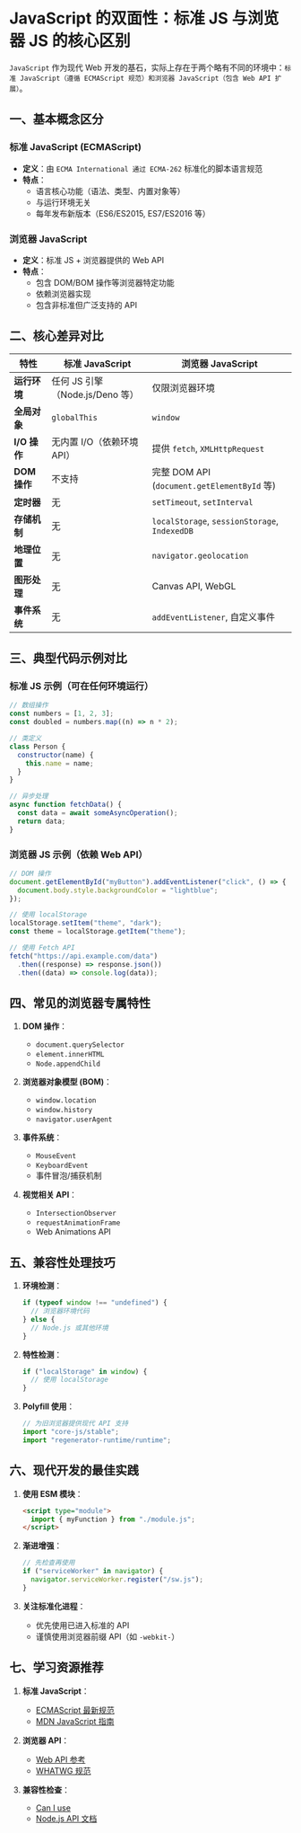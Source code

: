# JavaScript 的双面性：标准 JS 与浏览器 JS 的核心区别

`JavaScript` 作为现代 Web 开发的基石，实际上存在于两个略有不同的环境中：`标准 JavaScript（遵循 ECMAScript 规范）和浏览器 JavaScript（包含 Web API 扩展）`。

## 一、基本概念区分

### 标准 JavaScript (ECMAScript)

- **定义**：由 `ECMA International 通过 ECMA-262` 标准化的脚本语言规范
- **特点**：
  - 语言核心功能（语法、类型、内置对象等）
  - 与运行环境无关
  - 每年发布新版本（ES6/ES2015, ES7/ES2016 等）

### 浏览器 JavaScript

- **定义**：标准 JS + 浏览器提供的 Web API
- **特点**：
  - 包含 DOM/BOM 操作等浏览器特定功能
  - 依赖浏览器实现
  - 包含非标准但广泛支持的 API

## 二、核心差异对比

| 特性         | 标准 JavaScript                 | 浏览器 JavaScript                             |
| ------------ | ------------------------------- | --------------------------------------------- |
| **运行环境** | 任何 JS 引擎（Node.js/Deno 等） | 仅限浏览器环境                                |
| **全局对象** | `globalThis`                    | `window`                                      |
| **I/O 操作** | 无内置 I/O（依赖环境 API）      | 提供 `fetch`, `XMLHttpRequest`                |
| **DOM 操作** | 不支持                          | 完整 DOM API (`document.getElementById` 等)   |
| **定时器**   | 无                              | `setTimeout`, `setInterval`                   |
| **存储机制** | 无                              | `localStorage`, `sessionStorage`, `IndexedDB` |
| **地理位置** | 无                              | `navigator.geolocation`                       |
| **图形处理** | 无                              | Canvas API, WebGL                             |
| **事件系统** | 无                              | `addEventListener`, 自定义事件                |

## 三、典型代码示例对比

### 标准 JS 示例（可在任何环境运行）

```javascript
// 数组操作
const numbers = [1, 2, 3];
const doubled = numbers.map((n) => n * 2);

// 类定义
class Person {
  constructor(name) {
    this.name = name;
  }
}

// 异步处理
async function fetchData() {
  const data = await someAsyncOperation();
  return data;
}
```

### 浏览器 JS 示例（依赖 Web API）

```javascript
// DOM 操作
document.getElementById("myButton").addEventListener("click", () => {
  document.body.style.backgroundColor = "lightblue";
});

// 使用 localStorage
localStorage.setItem("theme", "dark");
const theme = localStorage.getItem("theme");

// 使用 Fetch API
fetch("https://api.example.com/data")
  .then((response) => response.json())
  .then((data) => console.log(data));
```

## 四、常见的浏览器专属特性

1. **DOM 操作**：

   - `document.querySelector`
   - `element.innerHTML`
   - `Node.appendChild`

2. **浏览器对象模型 (BOM)**：

   - `window.location`
   - `window.history`
   - `navigator.userAgent`

3. **事件系统**：

   - `MouseEvent`
   - `KeyboardEvent`
   - 事件冒泡/捕获机制

4. **视觉相关 API**：
   - `IntersectionObserver`
   - `requestAnimationFrame`
   - Web Animations API

## 五、兼容性处理技巧

1. **环境检测**：

   ```javascript
   if (typeof window !== "undefined") {
     // 浏览器环境代码
   } else {
     // Node.js 或其他环境
   }
   ```

2. **特性检测**：

   ```javascript
   if ("localStorage" in window) {
     // 使用 localStorage
   }
   ```

3. **Polyfill 使用**：
   ```javascript
   // 为旧浏览器提供现代 API 支持
   import "core-js/stable";
   import "regenerator-runtime/runtime";
   ```

## 六、现代开发的最佳实践

1. **使用 ESM 模块**：

   ```html
   <script type="module">
     import { myFunction } from "./module.js";
   </script>
   ```

2. **渐进增强**：

   ```javascript
   // 先检查再使用
   if ("serviceWorker" in navigator) {
     navigator.serviceWorker.register("/sw.js");
   }
   ```

3. **关注标准化进程**：
   - 优先使用已进入标准的 API
   - 谨慎使用浏览器前缀 API（如 `-webkit-`）

## 七、学习资源推荐

1. **标准 JavaScript**：

   - [ECMAScript 最新规范](https://tc39.es/ecma262/)
   - [MDN JavaScript 指南](https://developer.mozilla.org/zh-CN/docs/Web/JavaScript)

2. **浏览器 API**：

   - [Web API 参考](https://developer.mozilla.org/zh-CN/docs/Web/API)
   - [WHATWG 规范](https://spec.whatwg.org/)

3. **兼容性检查**：
   - [Can I use](https://caniuse.com)
   - [Node.js API 文档](https://nodejs.org/api/)
